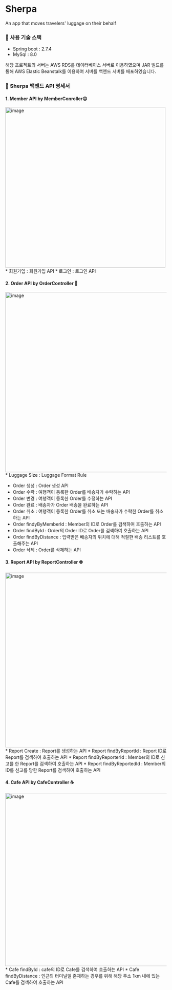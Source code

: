 # Sherpa
An app that moves travelers' luggage on their behalf
### 🔨 사용 기술 스택
* Spring boot : 2.7.4
* MySql : 8.0

해당 프로젝트의 서버는 AWS RDS를 데이터베이스 서버로 이용하였으며 JAR 빌드를 통해 AWS Elastic Beanstalk를 이용하여 서버를 백엔드 서버를 배포하였습니다.

### 📜 Sherpa 백엔드 API 명세서

#### 1. Member API by MemberConroller😊
<img width="500" alt="image" src="https://user-images.githubusercontent.com/70957918/208093679-1ac2f12e-9add-4109-9017-2110ed7df2d1.png">
* 회원가입 : 회원가입 API
* 로그인 : 로그인 API 

#### 2. Order API by OrderController 🚗
<img width="561" alt="image" src="https://user-images.githubusercontent.com/70957918/208093618-b488b654-60f3-402f-a504-3dee0d482a02.png">
* Luggage Size : Luggage Format Rule

* Order 생성 : Order 생성 API
* Order 수락 : 여행객이 등록한 Order를 배송자가 수락하는 API
* Order 변경 : 여행객이 등록한 Order를 수정하는 API
* Order 완료 : 배송자가 Order 배송을 완료하는 API
* Order 취소 : 여행객이 등록한 Order를 취소 또는 배송자가 수락한 Order를 취소하는 API
* Order findyByMemberId : Member의 ID로 Order를 검색하여 호출하는 API
* Order findById : Order의 Order ID로 Order를 검색하여 호출하는 API
* Order findByDistance : 입력받은 배송자의 위치에 대해 적절한 배송 리스트를 호출해주는 API
* Order 삭제 : Order를 삭제하는 API

#### 3. Report API by ReportController ⛔
<img width="544" alt="image" src="https://user-images.githubusercontent.com/70957918/208093771-95b27927-e75b-4a4c-bf74-3639a3a635b1.png">
* Report Create : Report를 생성하는 API
* Report findByReportId : Report ID로 Report를 검색하여 호출하는 API
* Report findByReporterId : Member의 ID로 신고를 한 Report를 검색하여 호출하는 API
* Report findByReportedId : Member의 ID롤 신고를 당한 Report를 검색하여 호출하는 API

#### 4. Cafe API by CafeController ☕
<img width="539" alt="image" src="https://user-images.githubusercontent.com/70957918/208094136-534cf5f6-ca6d-45b9-aa02-171143008a5e.png">
* Cafe findById : cafe의 ID로 Cafe를 검색하여 호출하는 API
* Cafe findByDistance : 인근의 터미널일 존재하는 경우를 위해 해당 주소 1km 내에 있는 Cafe를 검색하여 호출하는 API
